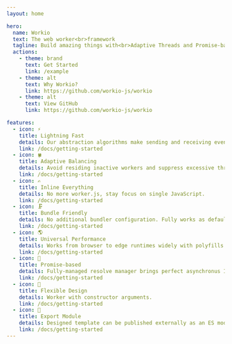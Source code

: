 ```yaml
---
layout: home

hero:
  name: Workio
  text: The web worker<br>framework
  tagline: Build amazing things with<br>Adaptive Threads and Promise-based I/O.
  actions:
    - theme: brand
      text: Get Started
      link: /example
    - theme: alt
      text: Why Workio?
      link: https://github.com/workio-js/workio
    - theme: alt
      text: View GitHub
      link: https://github.com/workio-js/workio

features:
  - icon: ⚡
    title: Lightning Fast
    details: Our abstraction algorithms make sending and receiving even faster.
    link: /docs/getting-started
  - icon: 🍀
    title: Adaptive Balancing
    details: Avoid residing inactive workers and suppress excessive thread consumption.
    link: /docs/getting-started
  - icon: ✍
    title: Inline Everything
    details: No more worker.js, stay focus on single JavaScript.
    link: /docs/getting-started
  - icon: 🗜️
    title: Bundle Friendly
    details: No additional bundler configuration. Fully works as default.
    link: /docs/getting-started
  - icon: 🌎
    title: Universal Performance
    details: Works from browser to edge runtimes widely with polyfills.
    link: /docs/getting-started
  - icon: 🏓
    title: Promise-based
    details: Fully-managed resolve manager brings perfect asynchronus I/O.
    link: /docs/getting-started
  - icon: 🔧
    title: Flexible Design
    details: Worker with constructor arguments. 
    link: /docs/getting-started
  - icon: 🚚
    title: Export Module
    details: Designed template can be published externally as an ES module.
    link: /docs/getting-started
---
```

